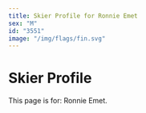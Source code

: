```yaml
---
title: Skier Profile for Ronnie Emet
sex: "M"
id: "3551"
image: "/img/flags/fin.svg" 
---
```


# Skier Profile

This page is for: Ronnie Emet.
    